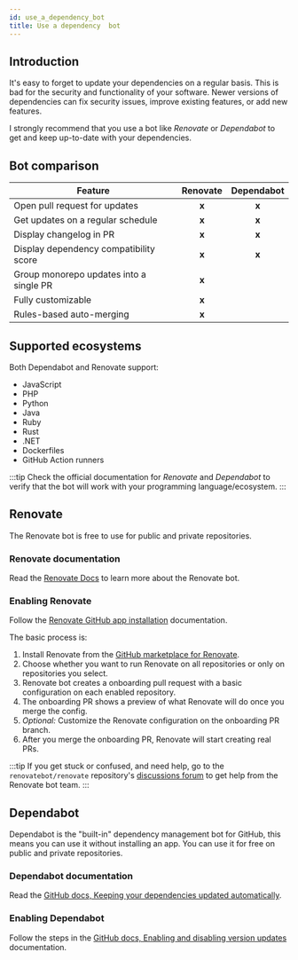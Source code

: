 ```yaml
---
id: use_a_dependency_bot
title: Use a dependency  bot
---
```


## Introduction

It's easy to forget to update your dependencies on a regular basis.
This is bad for the security and functionality of your software.
Newer versions of dependencies can fix security issues, improve existing features, or add new features.

I strongly recommend that you use a bot like _Renovate_ or _Dependabot_ to get and keep up-to-date with your dependencies.

## Bot comparison

| Feature                                 | Renovate | Dependabot |
| --------------------------------------- | :------: | :--------: |
| Open pull request for updates           |  **x**   |   **x**    |
| Get updates on a regular schedule       |  **x**   |   **x**    |
| Display changelog in PR                 |  **x**   |   **x**    |
| Display dependency compatibility score  |  **x**   |   **x**    |
| Group monorepo updates into a single PR |  **x**   |            |
| Fully customizable                      |  **x**   |            |
| Rules-based auto-merging                |  **x**   |            |

## Supported ecosystems

Both Dependabot and Renovate support:

- JavaScript
- PHP
- Python
- Java
- Ruby
- Rust
- .NET
- Dockerfiles
- GitHub Action runners

:::tip
Check the official documentation for _Renovate_ and _Dependabot_ to verify that the bot will work with your programming language/ecosystem.
:::

## Renovate

The Renovate bot is free to use for public and private repositories.

### Renovate documentation

Read the [Renovate Docs](https://docs.renovatebot.com/) to learn more about the Renovate bot.

### Enabling Renovate

Follow the [Renovate GitHub app installation](https://docs.renovatebot.com/install-github-app/) documentation.

The basic process is:

1. Install Renovate from the [GitHub marketplace for Renovate](https://github.com/marketplace/renovate).
1. Choose whether you want to run Renovate on all repositories or only on repositories you select.
1. Renovate bot creates a onboarding pull request with a basic configuration on each enabled repository.
1. The onboarding PR shows a preview of what Renovate will do once you merge the config.
1. _Optional:_ Customize the Renovate configuration on the onboarding PR branch.
1. After you merge the onboarding PR, Renovate will start creating real PRs.

:::tip
If you get stuck or confused, and need help, go to the `renovatebot/renovate` repository's [discussions forum](https://github.com/renovatebot/renovate/discussions) to get help from the Renovate bot team.
:::

## Dependabot

Dependabot is the "built-in" dependency management bot for GitHub, this means you can use it without installing an app.
You can use it for free on public and private repositories.

### Dependabot documentation

Read the [GitHub docs, Keeping your dependencies updated automatically](https://docs.github.com/en/free-pro-team@latest/github/administering-a-repository/keeping-your-dependencies-updated-automatically).

### Enabling Dependabot

Follow the steps in the [GitHub docs, Enabling and disabling version updates](https://docs.github.com/en/free-pro-team@latest/github/administering-a-repository/enabling-and-disabling-version-updates) documentation.
